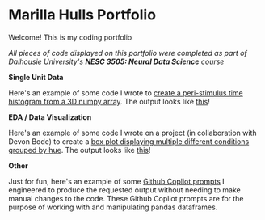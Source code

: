 # Marilla Hulls Portfolio
Welcome! This is my coding portfolio

*All pieces of code displayed on this portfolio were completed as part of Dalhousie University's **NESC 3505: Neural Data Science** course*

**Single Unit Data**

Here's an example of some code I wrote to [create a peri-stimulus time histogram from a 3D numpy array](PSTH_code1.md).
The output looks like [this](psth_image.png)!


**EDA / Data Visualization**

Here's an example of some code I wrote on a project (in collaboration with Devon Bode) to create a [box plot displaying multiple different conditions grouped by hue](colorblind_boxplot.md).
The output looks like [this](colorblind_boxplot_image.png)!


**Other**

Just for fun, here's an example of some [Github Copliot prompts](copilot_prompts1.md) I engineered to produce the requested output without needing to make manual changes to the code. These Github Copliot prompts are for the purpose of working with and manipulating pandas dataframes.
